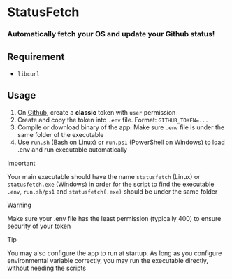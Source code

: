 # StatusFetch
### Automatically fetch your OS and update your Github status!

## Requirement
- `libcurl`

## Usage
1. On [Github](https://github.com/settings/tokens), create a **classic** token with `user` permission
2. Create and copy the token into `.env` file. Format: `GITHUB_TOKEN=...`
3. Compile or download binary of the app. Make sure `.env` file is under the same folder of the executable
4. Use `run.sh` (Bash on Linux) or `run.ps1` (PowerShell on Windows) to load .env and run executable automatically

> [!IMPORTANT]  
> Your main executable should have the name `statusfetch` (Linux) or `statusfetch.exe` (Windows) in order for the script to find the executable<br>
> `.env`, `run.sh/ps1` and `statusfetch(.exe)` should be under the same folder

> [!WARNING]  
> Make sure your .env file has the least permission (typically 400) to ensure security of your token


> [!TIP]
> You may also configure the app to run at startup. As long as you configure environmental variable correctly, you may run the executable directly, without needing the scripts
